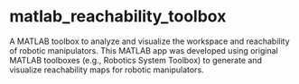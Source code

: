 # matlab_reachability_toolbox
A MATLAB toolbox to analyze and visualize the workspace and reachability of robotic manipulators.
This MATLAB app was developed using original MATLAB toolboxes (e.g., Robotics System Toolbox) to generate and visualize reachability maps for robotic manipulators.
